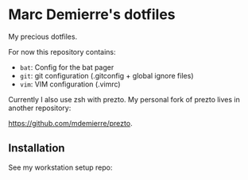 # Marc Demierre's dotfiles

My precious dotfiles.

For now this repository contains:

- `bat`: Config for the bat pager
- `git`: git configuration (.gitconfig + global ignore files)
- `vim`: VIM configuration (.vimrc)

Currently I also use zsh with prezto. My personal fork of prezto lives in
another repository:

<https://github.com/mdemierre/prezto>.

## Installation

See my workstation setup repo: 
